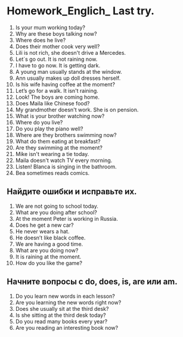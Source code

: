 # Homework_Englich_ Last try.
1. Is your mum working today?
2. Why are these boys talking now?
3. Where does he live?
4. Does their mother cook very well?
5. Lili is not rich, she doesn't drive a Mercedes.
6. Let´s go out. It is not raining now.
7. I have to go now. It is getting dark.
8. A young man usually stands at the window.
9. Ann usually makes up doll dresses herself.
10. Is his wife having coffee at the moment?
11. Let’s go for a walk. It isn't raining.
12. Look! The boys are coming home.
13. Does Maila like Chinese food?
14. My grandmother doesn't work. She is on pension.
15. What is your brother watching now?
16. Where do you live?
17. Do you play the piano well?
18. Where are they brothers swimming now?
19. What do them eating at breakfast?
20. Are they swimming at the moment?
21. Mike isn't wearing a tie today.
22. Maila doesn't watch TV every morning.
23. Listen! Blanca is singing in the bathroom.
24. Bea sometimes reads comics.

## Найдите ошибки и исправьте их.

1. We are not going to school today.
2. What are you doing after school?
3. At the moment Peter is working in Russia.
4. Does he get a new car?
5. He never wears a hat.
6. He doesn’t like black coffee.
7. We are having a good time.
8. What are you doing now?
9. It is raining at the moment.
10. How do you like the game?

## Начните вопросы с do, does, is, are или am.

1. Do you learn new words in each lesson?
2. Are you learning the new words right now?
3. Does she usually sit at the third desk?
4. Is she sitting at the third desk today?
5. Do you read many books every year?
6. Are you reading an interesting book now?
